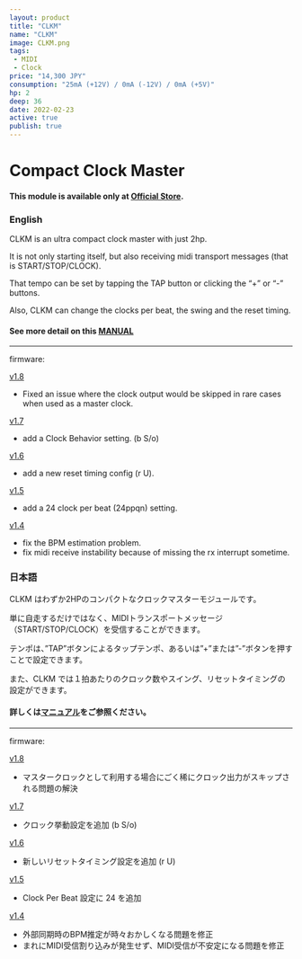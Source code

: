 ```yaml
---
layout: product
title: "CLKM"
name: "CLKM"
image: CLKM.png
tags:
 - MIDI
 - Clock
price: "14,300 JPY"
consumption: "25mA (+12V) / 0mA (-12V) / 0mA (+5V)"
hp: 2
deep: 36
date: 2022-02-23
active: true
publish: true
---
```


# Compact Clock Master

#### This module is available only at [Official Store](https://centrevillage.stores.jp/).

### English 

CLKM is an ultra compact clock master with just 2hp.

It is not only starting itself, but also receiving midi transport messages (that is START/STOP/CLOCK).

That tempo can be set by tapping the TAP button or clicking the “+” or “-” buttons.

Also, CLKM can change the clocks per beat, the swing and the reset timing.

#### See more detail on this [MANUAL](https://docs.google.com/document/d/1U_xy5FC0thGT-O4X2dIkm-sbkyI0ILSph1olU1p-DHw/edit?usp=sharing)

---
firmware:

[v1.8](https://drive.google.com/file/d/15M8Fad0XpwsCEGB1HZNaThQTUZvMre1R/view?usp=drive_link)

- Fixed an issue where the clock output would be skipped in rare cases when used as a master clock.

[v1.7](https://drive.google.com/file/d/1PAw8Xtyf-69eTki8RQlERsmy0syCBqF1/view?usp=drive_link)

- add a Clock Behavior setting. (b S/o)

[v1.6](https://drive.google.com/file/d/14pIosncx2SHmxtwmiuOwu3oTJzqjd4qr/view?usp=sharing)

- add a new reset timing config (r U).

[v1.5](https://drive.google.com/file/d/1whxqOy1YnHHZZsTcFgQ4_OPYHyIcNWxG/view?usp=sharing)

 - add a 24 clock per beat (24ppqn) setting.

[v1.4](https://drive.google.com/file/d/1c6WdPVftzipx8R617lHOFXu8CkxOk_5s/view?usp=sharing)

 - fix the BPM estimation problem.
 - fix midi receive instability because of missing the rx interrupt sometime.

### 日本語

CLKM はわずか2HPのコンパクトなクロックマスターモジュールです。

単に自走するだけではなく、MIDIトランスポートメッセージ（START/STOP/CLOCK）を受信することができます。

テンポは、”TAP”ボタンによるタップテンポ、あるいは”+”または”-”ボタンを押すことで設定できます。

また、CLKM では１拍あたりのクロック数やスイング、リセットタイミングの設定ができます。

#### 詳しくは[マニュアル](https://docs.google.com/document/d/1hHRl4Am7PbmwSQGi8kQQ8gf6ktl0BkJiXs7NqKsQ47U/edit?usp=sharing)をご参照ください。

---
firmware:

[v1.8](https://drive.google.com/file/d/15M8Fad0XpwsCEGB1HZNaThQTUZvMre1R/view?usp=drive_link)

- マスタークロックとして利用する場合にごく稀にクロック出力がスキップされる問題の解決

[v1.7](https://drive.google.com/file/d/1PAw8Xtyf-69eTki8RQlERsmy0syCBqF1/view?usp=drive_link)

- クロック挙動設定を追加 (b S/o)

[v1.6](https://drive.google.com/file/d/14pIosncx2SHmxtwmiuOwu3oTJzqjd4qr/view?usp=sharing)

- 新しいリセットタイミング設定を追加 (r U)

[v1.5](https://drive.google.com/file/d/1whxqOy1YnHHZZsTcFgQ4_OPYHyIcNWxG/view?usp=sharing)

 - Clock Per Beat 設定に 24 を追加

[v1.4](https://drive.google.com/file/d/1c6WdPVftzipx8R617lHOFXu8CkxOk_5s/view?usp=sharing)

 - 外部同期時のBPM推定が時々おかしくなる問題を修正
 - まれにMIDI受信割り込みが発生せず、MIDI受信が不安定になる問題を修正

